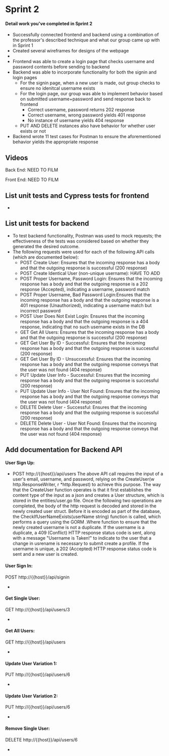 # Sprint 2

#### Detail work you've completed in Sprint 2

- Successfully connected frontend and backend using a combination of the professor's described technique and what our group came up with in Sprint 1
- Created several wireframes for designs of the webpage
-
- Frontend was able to create a login page that checks username and password contents before sending to backend
- Backend was able to incorporate functionality for both the signin and login pages
  - For the signin page, when a new user is made, out group checks to ensure no idenitcal username exists
  - For the login page, our group was able to implement behavior based on submitted username+password and send response back to frontend
    - Correct username, password returns 202 response
    - Correct username, wrong password yields 401 response
    - No instance of username yields 404 response
  - PUT AND DELETE instances also have behavior for whether user exists or not
- Backend wrote 11 test cases for Postman to ensure the aforementioned behavior yields the appropriate response

## Videos

Back End:
NEED TO FILM

Front End:
NEED TO FILM

## List unit tests and Cypress tests for frontend

-

## List unit tests for backend

- To test backend functionality, Postman was used to mock requests; the effectiveness of the tests was considered based on whether they generated the desired outcome.
- The following requests were used for each of the following API calls (which are documented below):
  - POST Create User: Ensures that the incoming response has a body and that the outgoing response is successful (200 response)
  - POST Create Identical User (non-unique username): HAVE TO ADD
  - POST Proper Username, Password Login: Ensures that the incoming response has a body and that the outgoing response is a 202 response (Accepted), indicating a username, password match
  - POST Proper Username, Bad Password Login:Ensures that the incoming response has a body and that the outgoing response is a 401 response (Unauthorized), indicating a username match but incorrect password
  - POST User Does Not Exist Login: Ensures that the incoming response has a body and that the outgoing response is a 404 response, indicating that no such username exists in the DB
  - GET Get All Users: Ensures that the incoming response has a body and that the outgoing response is successful (200 response)
  - GET Get User By ID - Successful: Ensures that the incoming response has a body and that the outgoing response is successful (200 response)
  - GET Get User By ID - Unsuccessful: Ensures that the incoming response has a body and that the outgoing response conveys that the user was not found (404 response)
  - PUT Update User Info - Successful: Ensures that the incoming response has a body and that the outgoing response is successful (200 response)
  - PUT Update User Info - User Not Found: Ensures that the incoming response has a body and that the outgoing response conveys that the user was not found (404 response)
  - DELETE Delete User - Successful: Ensures that the incoming response has a body and that the outgoing response is successful (200 response)
  - DELETE Delete User - User Not Found: Ensures that the incoming response has a body and that the outgoing response conveys that the user was not found (404 response)

## Add documentation for Backend API

#### User Sign Up:

- POST http://{{host}}/api/users
  The above API call requires the input of a user's email, username, and password, relying on the CreateUser(w http.ResponseWriter, r \*http.Request) to achieve this purpose. The way that the CreateUser function operates is that it first establishes the content type of the input as a json and creates a User structure, which is stored in the entities/user.go file. Once the following two operations are completed, the body of the http request is decoded and stored in the newly created user struct. Before it is encoded as part of the database, the CheckIfUserNameExists(userName string) function is called, which performs a query using the GORM .Where function to ensure that the newly created username is not a duplicate. If the username is a duplicate, a 409 (Conflict) HTTP response status code is sent, along with a message "Username is Taken!" to indicate to the user that a change in usrename is necessary to submit create a profile. If the username is unique, a 202 (Accepted) HTTP response status code is sent and a new user is created.

#### User Sign In:

POST http://{{host}}/api/signin

-

#### Get Single User:

GET http://{{host}}/api/users/3

-

#### Get All Users:

GET http://{{host}}/api/users

-

#### Update User Variation 1:

PUT http://{{host}}/api/users/6

-

#### Update User Variation 2:

PUT http://{{host}}/api/users/6

-

#### Remove Single User:

DELETE http://{{host}}/api/users/6

-
